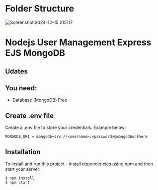# Folder Structure
![Screenshot 2024-12-15 215117](https://github.com/user-attachments/assets/9e5c2e26-3b30-4e0c-bb39-b753fd675cac)

# Nodejs User Management Express EJS MongoDB

## Udates


## You need:
- Database (MongoDB) Free

## Create .env file
Create a .env file to store your credentials. Example below:

```
MONGODB_URI = mongodb+srv://<username>:<password>@mongodburlhere
```

## Installation
To install and run this project - install dependencies using npm and then start your server:

```
$ npm install
$ npm start
```
